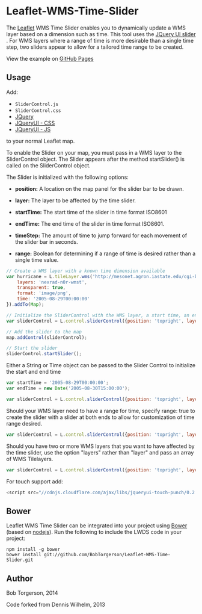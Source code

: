 Leaflet-WMS-Time-Slider
=============

The [Leaflet](http://leafletjs.com/) WMS Time Slider enables you to dynamically update a WMS layer based on a dimension such as time. This tool uses the [JQuery UI slider
](http://jqueryui.com/slider/). For WMS layers where a range of time is more desirable than a single time step, two sliders appear to allow for a tailored time range to be created.

View the example on [GitHub Pages](http://bobtorgerson.github.io/Leaflet-WMS-Time-Slider/)

Usage
-----
Add:
* ``SliderControl.js``
* ``SliderControl.css``
* [JQuery](http://code.jquery.com/jquery-1.9.1.min.js)
* [JQueryUI - CSS](http://code.jquery.com/ui/1.9.2/themes/base/jquery-ui.css)
* [JQueryUI - JS](http://code.jquery.com/ui/1.9.2/jquery-ui.js)

to your normal Leaflet map.


To enable the Slider on your map, you must pass in a WMS layer to the SliderControl object.
The Slider appears after the method startSlider() is called on the SliderControl object.

The Slider is initialized with the following options:

* **position:** A location on the map panel for the slider bar to be drawn.

* **layer:** The layer to be affected by the time slider.

* **startTime:** The start time of the slider in time format ISO8601

* **endTime:** The end time of the slider in time format ISO8601.

* **timeStep:** The amount of time to jump forward for each movement of the slider bar in seconds.

* **range:** Boolean for determining if a range of time is desired rather than a single time value.

```javascript
// Create a WMS layer with a known time dimension available 
var hurricane = L.tileLayer.wms('http://mesonet.agron.iastate.edu/cgi-bin/wms/nexrad/n0r-t.cgi', {
	layers: 'nexrad-n0r-wmst',
	transparent: true,
	format: 'image/png',
	time: '2005-08-29T00:00:00' 
}).addTo(Map);

// Initialize the SliderControl with the WMS layer, a start time, an end time, and time step
var sliderControl = L.control.sliderControl({position: 'topright', layer: hurricane, startTime: '2005-08-29T00:00:00', endTime: '2005-08-30T15:00:00', timeStep: 1000*60*60});

// Add the slider to the map
map.addControl(sliderControl);

// Start the slider
sliderControl.startSlider();
````

Either a String or Time object can be passed to the Slider Control to initialize the start and end time
```javascript
var startTime = '2005-08-29T00:00:00';
var endTime = new Date('2005-08-30T15:00:00');

var sliderControl = L.control.sliderControl({position: 'topright', layer: hurricane, startTime: startTime, endTime: endTime, timeStep: 1000*60*60});

````

Should your WMS layer need to have a range for time, specify range: true to create the slider with a slider at both ends to allow for customization of time range desired.
```javascript
var sliderControl = L.control.sliderControl({position: 'topright', layer: hurricane, startTime: '2005-08-29T00:00:00', endTime: '2005-08-30T15:00:00', timeStep: 1000*60*60, range: true});
````

Should you have two or more WMS layers that you want to have affected by the time slider, use the option "layers" rather than "layer" and pass an array of WMS Tilelayers.
```javascript
var sliderControl = L.control.sliderControl({position: 'topright', layers: [hurricane, ocean_currents], startTime: '2005-08-29T00:00:00', endTime: '2005-08-30T15:00:00', timeStep: 1000*60*60});
````

For touch support add:
```javascript
<script src="//cdnjs.cloudflare.com/ajax/libs/jqueryui-touch-punch/0.2.2/jquery.ui.touch-punch.min.js"></script>
````

Bower
----
Leaflet WMS Time Slider can be integrated into your project using [Bower](http://bower.io/) (based on [nodejs](http://nodejs.org/)). Run the following to include the LWDS code in your project:
```
npm install -g bower
bower install git://github.com/BobTorgerson/Leaflet-WMS-Time-Slider.git
```




Author
-----
Bob Torgerson, 2014

Code forked from Dennis Wilhelm, 2013
